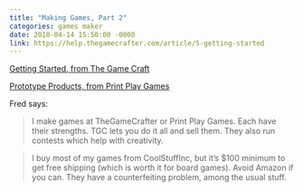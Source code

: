 ```yaml
---
title: "Making Games, Part 2"
categories: games maker
date: 2018-04-14 15:50:00 -0000
link: https://help.thegamecrafter.com/article/5-getting-started
---
```

[Getting Started, from The Game Craft](https://help.thegamecrafter.com/article/5-getting-started)

[Prototype Products, from Print Play Games](https://www.printplaygames.com/prototypes)

Fred says:

> I make games at TheGameCrafter or Print Play Games. Each have their strengths. TGC lets you do it all and sell them. They also run contests which help with creativity.

> I buy most of my games from CoolStuffInc, but it’s $100 minimum to get free shipping (which is worth it for board games). Avoid Amazon if you can. They have a counterfeiting problem, among the usual stuff.